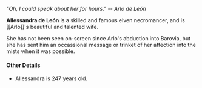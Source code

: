 *"Oh, I could speak about her for hours." -- Arlo de León*


**Allessandra de León** is a skilled and famous elven necromancer, and is [[Arlo]]'s beautiful and talented wife.

She has not been seen on-screen since Arlo's abduction into Barovia, but she has sent him an occassional message or trinket of her affection into the mists when it was possible.

#### Other Details
- Allessandra is 247 years old.